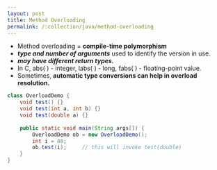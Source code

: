```yaml
---
layout: post
title: Method Overloading
permalink: /:collection/java/method-overloading
---
```


* Method overloading = **compile-time polymorphism**
* ***type and number of arguments*** used to identify the version in use. 
* ***may have different return types.***
* In C, abs( ) - integer, labs( ) - long, fabs( ) - floating-point value.
* Sometimes, **automatic type conversions can help in overload resolution.**

```java
class OverloadDemo {
    void test() {}
    void test(int a, int b) {}
    void test(double a) {}
    
    public static void main(String args[]) {
        OverloadDemo ob = new OverloadDemo();
        int i = 88;
        ob.test(i);     // this will invoke test(double)
    }
}
```